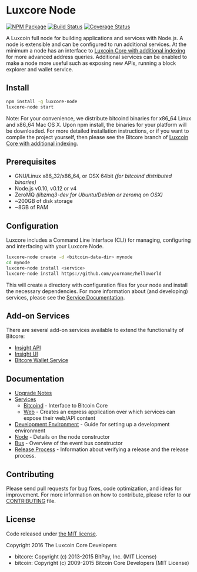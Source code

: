 Luxcore Node
============

[![NPM Package](https://img.shields.io/npm/v/luxcore-node.svg?style=flat-square)](https://www.npmjs.org/package/luxcore-node)
[![Build Status](https://img.shields.io/travis/lux-project/luxcore-node.svg?branch=master&style=flat-square)](https://travis-ci.org/lux-project/luxcore-node)
[![Coverage Status](https://img.shields.io/coveralls/lux-project/luxcore-node.svg?style=flat-square)](https://coveralls.io/r/lux-project/luxcore-node)

A Luxcoin full node for building applications and services with Node.js. A node is extensible and can be configured to run additional services. At the minimum a node has an interface to [Luxcoin Core with additional indexing](https://github.com/lux-project/luxcore-lux) for more advanced address queries. Additional services can be enabled to make a node more useful such as exposing new APIs, running a block explorer and wallet service.

## Install

```bash
npm install -g luxcore-node
luxcore-node start
```

Note: For your convenience, we distribute bitcoind binaries for x86_64 Linux and x86_64 Mac OS X. Upon npm install, the binaries for your platform will be downloaded. For more detailed installation instructions, or if you want to compile the project yourself, then please see the Bitcore branch of [Luxcoin Core with additional indexing](https://github.com/lux-project/luxcore-lux).

## Prerequisites

- GNU/Linux x86_32/x86_64, or OSX 64bit *(for bitcoind distributed binaries)*
- Node.js v0.10, v0.12 or v4
- ZeroMQ *(libzmq3-dev for Ubuntu/Debian or zeromq on OSX)*
- ~200GB of disk storage
- ~8GB of RAM

## Configuration

Luxcore includes a Command Line Interface (CLI) for managing, configuring and interfacing with your Luxcore Node.

```bash
luxcore-node create -d <bitcoin-data-dir> mynode
cd mynode
luxcore-node install <service>
luxcore-node install https://github.com/yourname/helloworld
```

This will create a directory with configuration files for your node and install the necessary dependencies. For more information about (and developing) services, please see the [Service Documentation](docs/services.md).

## Add-on Services

There are several add-on services available to extend the functionality of Bitcore:

- [Insight API](https://github.com/bitpay/insight-api)
- [Insight UI](https://github.com/bitpay/insight-ui)
- [Bitcore Wallet Service](https://github.com/bitpay/bitcore-wallet-service)

## Documentation

- [Upgrade Notes](docs/upgrade.md)
- [Services](docs/services.md)
  - [Bitcoind](docs/services/bitcoind.md) - Interface to Bitcoin Core
  - [Web](docs/services/web.md) - Creates an express application over which services can expose their web/API content
- [Development Environment](docs/development.md) - Guide for setting up a development environment
- [Node](docs/node.md) - Details on the node constructor
- [Bus](docs/bus.md) - Overview of the event bus constructor
- [Release Process](docs/release.md) - Information about verifying a release and the release process.

## Contributing

Please send pull requests for bug fixes, code optimization, and ideas for improvement. For more information on how to contribute, please refer to our [CONTRIBUTING](https://github.com/lux-project/luxcore/blob/master/CONTRIBUTING.md) file.

## License

Code released under [the MIT license](https://github.com/lux-project/luxcore-node/blob/master/LICENSE).

Copyright 2016 The Luxcoin Core Developers

- bitcore: Copyright (c) 2013-2015 BitPay, Inc. (MIT License)
- bitcoin: Copyright (c) 2009-2015 Bitcoin Core Developers (MIT License)
